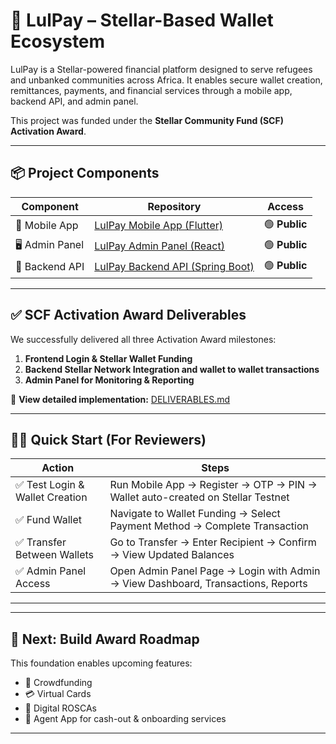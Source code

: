 # 🌟 LulPay – Stellar-Based Wallet Ecosystem

LulPay is a Stellar-powered financial platform designed to serve refugees and unbanked communities across Africa. It enables secure wallet creation, remittances, payments, and financial services through a mobile app, backend API, and admin panel.

This project was funded under the **Stellar Community Fund (SCF) Activation Award**.

---

## 📦 Project Components
| Component        | Repository                                                                                          | Access       |
|------------------|------------------------------------------------------------------------------------------------------|--------------|
| 📱 Mobile App     | [LulPay Mobile App (Flutter)](https://github.com/Zerie5/front-end-flutter-dart)                     | 🟢 **Public** |
| 🖥️ Admin Panel     | [LulPay Admin Panel (React)](https://github.com/Zerie5/lul-admin-panel)                             | 🟢 **Public** |
| 🔧 Backend API     | [LulPay Backend API (Spring Boot)](https://github.com/Zerie5/lul-backend-public)                    | 🟢 **Public** |

---

## ✅ SCF Activation Award Deliverables
We successfully delivered all three Activation Award milestones:  
1. **Frontend Login & Stellar Wallet Funding**  
2. **Backend Stellar Network Integration and wallet to wallet transactions**  
3. **Admin Panel for Monitoring & Reporting**

📂 **View detailed implementation:** [DELIVERABLES.md](./DELIVERABLES.md)

---

## 👩‍💻 Quick Start (For Reviewers)
| Action                           | Steps                                                                                   |
|-----------------------------------|-----------------------------------------------------------------------------------------|
| ✅ Test Login & Wallet Creation  | Run Mobile App → Register → OTP → PIN → Wallet auto-created on Stellar Testnet          |
| ✅ Fund Wallet                    | Navigate to Wallet Funding → Select Payment Method → Complete Transaction               |
| ✅ Transfer Between Wallets       | Go to Transfer → Enter Recipient → Confirm → View Updated Balances                     |
| ✅ Admin Panel Access             | Open Admin Panel Page → Login with Admin → View Dashboard, Transactions, Reports        |

---



---

## 🚀 Next: Build Award Roadmap
This foundation enables upcoming features:  
- 🌱 Crowdfunding  
- 💳 Virtual Cards  
- 🔄 Digital ROSCAs  
- 📲 Agent App for cash-out & onboarding services  

---
